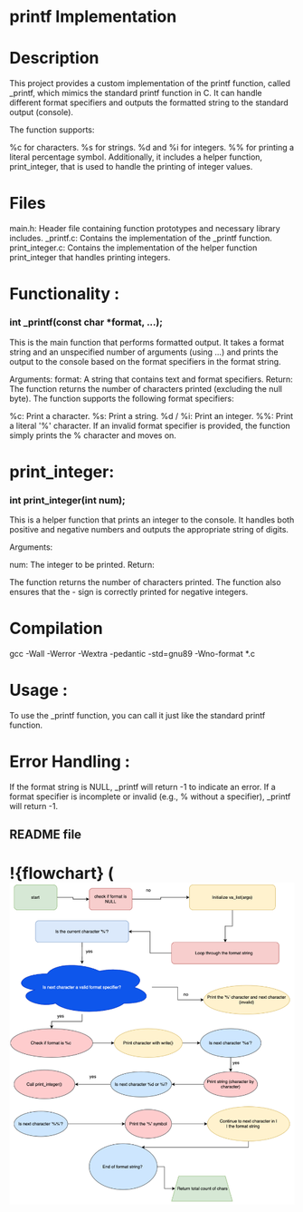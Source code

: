 # printf Implementation
# Description


This project provides a custom implementation of the printf function, called _printf, which mimics the standard printf function in C. It can handle different format specifiers and outputs the formatted string to the standard output (console).

The function supports:

%c for characters.
%s for strings.
%d and %i for integers.
%% for printing a literal percentage symbol.
Additionally, it includes a helper function, print_integer, that is used to handle the printing of integer values.

# Files 

main.h: Header file containing function prototypes and necessary library includes.
_printf.c: Contains the implementation of the _printf function.
print_integer.c: Contains the implementation of the helper function print_integer that handles printing integers.

# Functionality : 

<h3> int _printf(const char *format, ...);</h3>

This is the main function that performs formatted output. It takes a format string and an unspecified number of arguments (using ...) and prints the output to the console based on the format specifiers in the format string.

Arguments:
format: A string that contains text and format specifiers.
Return:
The function returns the number of characters printed (excluding the null byte).
The function supports the following format specifiers:

%c: Print a character.
%s: Print a string.
%d / %i: Print an integer.
%%: Print a literal '%' character.
If an invalid format specifier is provided, the function simply prints the % character and moves on.


# print_integer:

<h3> int print_integer(int num);</h3>

This is a helper function that prints an integer to the console. It handles both positive and negative numbers and outputs the appropriate string of digits.

Arguments:

num: The integer to be printed.
Return:

The function returns the number of characters printed.
The function also ensures that the - sign is correctly printed for negative integers.





# Compilation

gcc -Wall -Werror -Wextra -pedantic -std=gnu89 -Wno-format *.c


# Usage : 

To use the _printf function, you can call it just like the standard printf function.

# Error Handling :

If the format string is NULL, _printf will return -1 to indicate an error.
If a format specifier is incomplete or invalid (e.g., % without a specifier), _printf will return -1.

## README file
# !{flowchart} (![alt text](FC.png)
